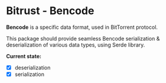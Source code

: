 # Bitrust - Bencode

**Bencode** is a specific data format, used in BitTorrent protocol.

This package should provide seamless Bencode serialization & deserialization of various data types, using Serde library.

**Current state:**

- [x] deserialization
- [x] serialization
